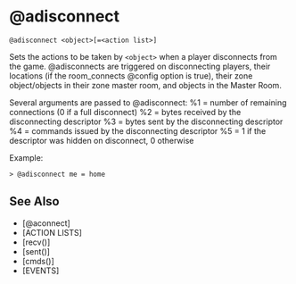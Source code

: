 # @adisconnect
`@adisconnect <object>[=<action list>]`

Sets the actions to be taken by `<object>` when a player disconnects from the game. @adisconnects are triggered on disconnecting players, their locations (if the room_connects @config option is true), their zone object/objects in their zone master room, and objects in the Master Room.

Several arguments are passed to @adisconnect:
%1 = number of remaining connections (0 if a full disconnect)
%2 = bytes received by the disconnecting descriptor
%3 = bytes sent by the disconnecting descriptor
%4 = commands issued by the disconnecting descriptor
%5 = 1 if the descriptor was hidden on disconnect, 0 otherwise

Example:
```
> @adisconnect me = home
```


## See Also
- [@aconnect]
- [ACTION LISTS]
- [recv()]
- [sent()]
- [cmds()]
- [EVENTS]

